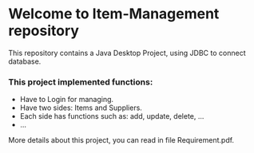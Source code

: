 # Welcome to Item-Management repository
This repository contains a Java Desktop Project, using JDBC to connect database.

### This project implemented functions:
* Have to Login for managing.
* Have two sides: Items and Suppliers.
* Each side has functions such as: add, update, delete, ...
* ...

More details about this project, you can read in file Requirement.pdf.
